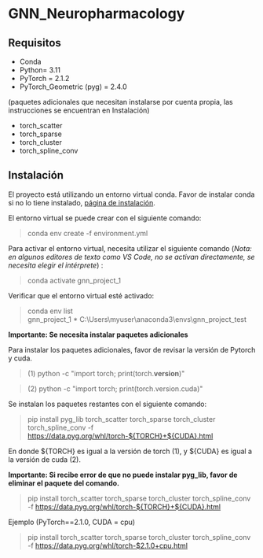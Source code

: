 # GNN_Neuropharmacology
## Requisitos
- Conda
- Python= 3.11
- PyTorch = 2.1.2
- PyTorch_Geometric (pyg) = 2.4.0

(paquetes adicionales que necesitan instalarse por cuenta propia, las instrucciones se encuentran en Instalación)

- torch_scatter 
- torch_sparse 
- torch_cluster 
- torch_spline_conv 

## Instalación 
El proyecto está utilizando un entorno virtual conda. Favor de instalar conda si no lo tiene instalado, [página de instalación](https://conda.io/projects/conda/en/latest/index.html). 

El entorno virtual se puede crear con el siguiente comando:

>conda env create -f environment.yml

Para activar el entorno virtual, necesita utilizar el siguiente comando (*Nota: en algunos editores de texto como VS Code, no se activan directamente, se necesita elegir el intérprete*) :

>conda activate gnn_project_1

Verificar que el entorno virtual esté activado:

>conda env list</br>
gnn_project_1      *  C:\Users\myuser\anaconda3\envs\gnn_project_test

**Importante: Se necesita instalar paquetes adicionales**

Para instalar los paquetes adicionales, favor de revisar la versión de Pytorch y cuda. 

>(1) python -c "import torch; print(torch.__version__)"

>(2) python -c "import torch; print(torch.version.cuda)"

Se instalan los paquetes restantes con el siguiente comando:

>pip install pyg_lib torch_scatter torch_sparse torch_cluster torch_spline_conv -f https://data.pyg.org/whl/torch-${TORCH}+${CUDA}.html

En donde ${TORCH} es igual a la versión de torch (1), y ${CUDA} es igual a la versión de cuda (2).

**Importante: Si recibe error de que no puede instalar pyg_lib, favor de eliminar el paquete del comando.**

>pip install torch_scatter torch_sparse torch_cluster torch_spline_conv -f https://data.pyg.org/whl/torch-${TORCH}+${CUDA}.html

Ejemplo (PyTorch==2.1.0, CUDA = cpu)

>pip install torch_scatter torch_sparse torch_cluster torch_spline_conv -f https://data.pyg.org/whl/torch-$2.1.0+cpu.html

